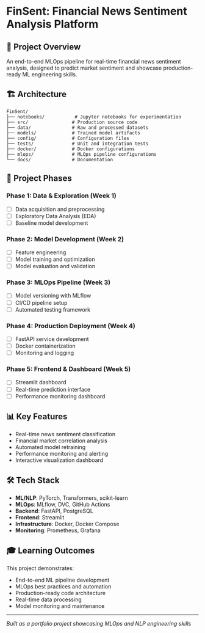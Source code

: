 # FinSent: Financial News Sentiment Analysis Platform

## 🎯 Project Overview
An end-to-end MLOps pipeline for real-time financial news sentiment analysis, designed to predict market sentiment and showcase production-ready ML engineering skills.

## 🏗️ Architecture
```
FinSent/
├── notebooks/           # Jupyter notebooks for experimentation
├── src/                # Production source code
├── data/               # Raw and processed datasets
├── models/             # Trained model artifacts
├── config/             # Configuration files
├── tests/              # Unit and integration tests
├── docker/             # Docker configurations
├── mlops/              # MLOps pipeline configurations
└── docs/               # Documentation
```

## 🚀 Project Phases

### Phase 1: Data & Exploration (Week 1)
- [ ] Data acquisition and preprocessing
- [ ] Exploratory Data Analysis (EDA)
- [ ] Baseline model development

### Phase 2: Model Development (Week 2)
- [ ] Feature engineering
- [ ] Model training and optimization
- [ ] Model evaluation and validation

### Phase 3: MLOps Pipeline (Week 3)
- [ ] Model versioning with MLflow
- [ ] CI/CD pipeline setup
- [ ] Automated testing framework

### Phase 4: Production Deployment (Week 4)
- [ ] FastAPI service development
- [ ] Docker containerization
- [ ] Monitoring and logging

### Phase 5: Frontend & Dashboard (Week 5)
- [ ] Streamlit dashboard
- [ ] Real-time prediction interface
- [ ] Performance monitoring dashboard

## 📊 Key Features
- Real-time news sentiment classification
- Financial market correlation analysis
- Automated model retraining
- Performance monitoring and alerting
- Interactive visualization dashboard

## 🛠️ Tech Stack
- **ML/NLP**: PyTorch, Transformers, scikit-learn
- **MLOps**: MLflow, DVC, GitHub Actions
- **Backend**: FastAPI, PostgreSQL
- **Frontend**: Streamlit
- **Infrastructure**: Docker, Docker Compose
- **Monitoring**: Prometheus, Grafana

## 🎓 Learning Outcomes
This project demonstrates:
- End-to-end ML pipeline development
- MLOps best practices and automation
- Production-ready code architecture
- Real-time data processing
- Model monitoring and maintenance

---
*Built as a portfolio project showcasing MLOps and NLP engineering skills*
